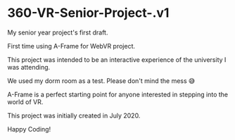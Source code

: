 # 360-VR-Senior-Project-.v1
My senior year project's first draft.

First time using A-Frame for WebVR project.

This project was intended to be an interactive experience of the university I was attending.

We used my dorm room as a test. Please don't mind the mess 😅

A-Frame is a perfect starting point for anyone interested in stepping into the world of VR.


This project was initially created in July 2020.




Happy Coding!
